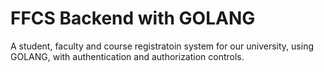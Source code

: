 

# FFCS Backend with GOLANG

A student, faculty and course registratoin system for our university, using GOLANG, with authentication and authorization controls.

